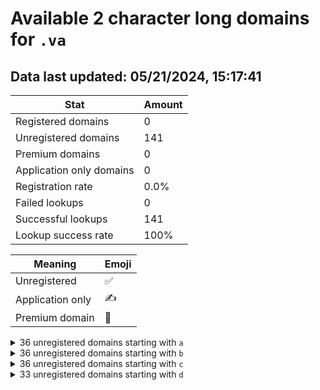 # Available 2 character long domains for `.va`

## Data last updated: 05/21/2024, 15:17:41

|Stat|Amount|
|--|--|
|Registered domains|0|
|Unregistered domains|141|
|Premium domains|0|
|Application only domains|0|
|Registration rate|0.0%|
|Failed lookups|0|
|Successful lookups|141|
|Lookup success rate|100%|


|Meaning|Emoji|
|--|--|
|Unregistered|:white_check_mark:|
|Application only|:writing_hand:|
|Premium domain|:gem:|

<details>
<summary>36 unregistered domains starting with <bold><code>a</code></bold></summary>

|Type|Domain|
|--|--|
|:white_check_mark:|`a0.va`|
|:white_check_mark:|`a1.va`|
|:white_check_mark:|`a2.va`|
|:white_check_mark:|`a3.va`|
|:white_check_mark:|`a4.va`|
|:white_check_mark:|`a5.va`|
|:white_check_mark:|`a6.va`|
|:white_check_mark:|`a7.va`|
|:white_check_mark:|`a8.va`|
|:white_check_mark:|`a9.va`|
|:white_check_mark:|`aa.va`|
|:white_check_mark:|`ab.va`|
|:white_check_mark:|`ac.va`|
|:white_check_mark:|`ad.va`|
|:white_check_mark:|`ae.va`|
|:white_check_mark:|`af.va`|
|:white_check_mark:|`ag.va`|
|:white_check_mark:|`ah.va`|
|:white_check_mark:|`ai.va`|
|:white_check_mark:|`aj.va`|
|:white_check_mark:|`ak.va`|
|:white_check_mark:|`al.va`|
|:white_check_mark:|`am.va`|
|:white_check_mark:|`an.va`|
|:white_check_mark:|`ao.va`|
|:white_check_mark:|`ap.va`|
|:white_check_mark:|`aq.va`|
|:white_check_mark:|`ar.va`|
|:white_check_mark:|`as.va`|
|:white_check_mark:|`at.va`|
|:white_check_mark:|`au.va`|
|:white_check_mark:|`av.va`|
|:white_check_mark:|`aw.va`|
|:white_check_mark:|`ax.va`|
|:white_check_mark:|`ay.va`|
|:white_check_mark:|`az.va`|
</details>
<details>
<summary>36 unregistered domains starting with <bold><code>b</code></bold></summary>

|Type|Domain|
|--|--|
|:white_check_mark:|`b0.va`|
|:white_check_mark:|`b1.va`|
|:white_check_mark:|`b2.va`|
|:white_check_mark:|`b3.va`|
|:white_check_mark:|`b4.va`|
|:white_check_mark:|`b5.va`|
|:white_check_mark:|`b6.va`|
|:white_check_mark:|`b7.va`|
|:white_check_mark:|`b8.va`|
|:white_check_mark:|`b9.va`|
|:white_check_mark:|`ba.va`|
|:white_check_mark:|`bb.va`|
|:white_check_mark:|`bc.va`|
|:white_check_mark:|`bd.va`|
|:white_check_mark:|`be.va`|
|:white_check_mark:|`bf.va`|
|:white_check_mark:|`bg.va`|
|:white_check_mark:|`bh.va`|
|:white_check_mark:|`bi.va`|
|:white_check_mark:|`bj.va`|
|:white_check_mark:|`bk.va`|
|:white_check_mark:|`bl.va`|
|:white_check_mark:|`bm.va`|
|:white_check_mark:|`bn.va`|
|:white_check_mark:|`bo.va`|
|:white_check_mark:|`bp.va`|
|:white_check_mark:|`bq.va`|
|:white_check_mark:|`br.va`|
|:white_check_mark:|`bs.va`|
|:white_check_mark:|`bt.va`|
|:white_check_mark:|`bu.va`|
|:white_check_mark:|`bv.va`|
|:white_check_mark:|`bw.va`|
|:white_check_mark:|`bx.va`|
|:white_check_mark:|`by.va`|
|:white_check_mark:|`bz.va`|
</details>
<details>
<summary>36 unregistered domains starting with <bold><code>c</code></bold></summary>

|Type|Domain|
|--|--|
|:white_check_mark:|`c0.va`|
|:white_check_mark:|`c1.va`|
|:white_check_mark:|`c2.va`|
|:white_check_mark:|`c3.va`|
|:white_check_mark:|`c4.va`|
|:white_check_mark:|`c5.va`|
|:white_check_mark:|`c6.va`|
|:white_check_mark:|`c7.va`|
|:white_check_mark:|`c8.va`|
|:white_check_mark:|`c9.va`|
|:white_check_mark:|`ca.va`|
|:white_check_mark:|`cb.va`|
|:white_check_mark:|`cc.va`|
|:white_check_mark:|`cd.va`|
|:white_check_mark:|`ce.va`|
|:white_check_mark:|`cf.va`|
|:white_check_mark:|`cg.va`|
|:white_check_mark:|`ch.va`|
|:white_check_mark:|`ci.va`|
|:white_check_mark:|`cj.va`|
|:white_check_mark:|`ck.va`|
|:white_check_mark:|`cl.va`|
|:white_check_mark:|`cm.va`|
|:white_check_mark:|`cn.va`|
|:white_check_mark:|`co.va`|
|:white_check_mark:|`cp.va`|
|:white_check_mark:|`cq.va`|
|:white_check_mark:|`cr.va`|
|:white_check_mark:|`cs.va`|
|:white_check_mark:|`ct.va`|
|:white_check_mark:|`cu.va`|
|:white_check_mark:|`cv.va`|
|:white_check_mark:|`cw.va`|
|:white_check_mark:|`cx.va`|
|:white_check_mark:|`cy.va`|
|:white_check_mark:|`cz.va`|
</details>
<details>
<summary>33 unregistered domains starting with <bold><code>d</code></bold></summary>

|Type|Domain|
|--|--|
|:white_check_mark:|`d0.va`|
|:white_check_mark:|`d1.va`|
|:white_check_mark:|`d2.va`|
|:white_check_mark:|`d3.va`|
|:white_check_mark:|`d4.va`|
|:white_check_mark:|`d5.va`|
|:white_check_mark:|`d6.va`|
|:white_check_mark:|`da.va`|
|:white_check_mark:|`db.va`|
|:white_check_mark:|`dc.va`|
|:white_check_mark:|`dd.va`|
|:white_check_mark:|`de.va`|
|:white_check_mark:|`df.va`|
|:white_check_mark:|`dg.va`|
|:white_check_mark:|`dh.va`|
|:white_check_mark:|`di.va`|
|:white_check_mark:|`dj.va`|
|:white_check_mark:|`dk.va`|
|:white_check_mark:|`dl.va`|
|:white_check_mark:|`dm.va`|
|:white_check_mark:|`dn.va`|
|:white_check_mark:|`do.va`|
|:white_check_mark:|`dp.va`|
|:white_check_mark:|`dq.va`|
|:white_check_mark:|`dr.va`|
|:white_check_mark:|`ds.va`|
|:white_check_mark:|`dt.va`|
|:white_check_mark:|`du.va`|
|:white_check_mark:|`dv.va`|
|:white_check_mark:|`dw.va`|
|:white_check_mark:|`dx.va`|
|:white_check_mark:|`dy.va`|
|:white_check_mark:|`dz.va`|
</details>